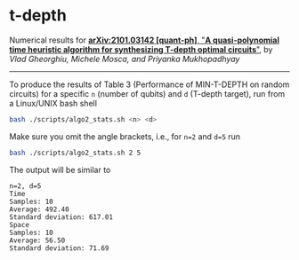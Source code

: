 # t-depth
Numerical results for [**arXiv:2101.03142 [quant-ph]**, "**A quasi-polynomial time heuristic algorithm for synthesizing T-depth optimal circuits**"](https://arxiv.org/abs/2101.03142), by *Vlad Gheorghiu, Michele Mosca, and Priyanka Mukhopadhyay*

---

To produce the results of Table 3 (Performance of MIN-T-DEPTH on random circuits) for a specific `n` (number of qubits) and `d` (T-depth target), run from a Linux/UNIX bash shell 

```bash
bash ./scripts/algo2_stats.sh <n> <d>
```

Make sure you omit the angle brackets, i.e., for `n=2` and `d=5` run

```bash
bash ./scripts/algo2_stats.sh 2 5
```

The output will be similar to

```
n=2, d=5
Time
Samples: 10
Average: 492.40
Standard deviation: 617.01
Space
Samples: 10
Average: 56.50
Standard deviation: 71.69
```
